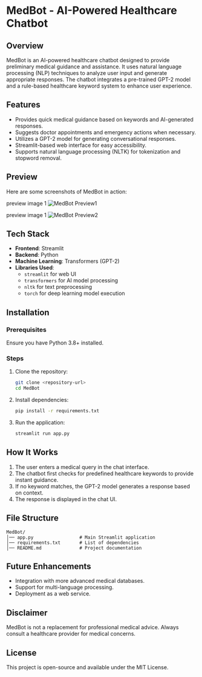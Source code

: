 # MedBot - AI-Powered Healthcare Chatbot

## Overview
MedBot is an AI-powered healthcare chatbot designed to provide preliminary medical guidance and assistance. It uses natural language processing (NLP) techniques to analyze user input and generate appropriate responses. The chatbot integrates a pre-trained GPT-2 model and a rule-based healthcare keyword system to enhance user experience.

## Features
- Provides quick medical guidance based on keywords and AI-generated responses.
- Suggests doctor appointments and emergency actions when necessary.
- Utilizes a GPT-2 model for generating conversational responses.
- Streamlit-based web interface for easy accessibility.
- Supports natural language processing (NLTK) for tokenization and stopword removal.

## Preview
Here are some screenshots of MedBot in action:

preview image 1
![MedBot Preview1](https://github.com/Arun-Tomar13/Medbot_Intern/blob/main/img%201.png?raw=true)

preview image 1
![MedBot Preview2](https://github.com/Arun-Tomar13/Medbot_Intern/blob/main/img%202.png?raw=true)

## Tech Stack
- **Frontend**: Streamlit
- **Backend**: Python
- **Machine Learning**: Transformers (GPT-2)
- **Libraries Used**:
  - `streamlit` for web UI
  - `transformers` for AI model processing
  - `nltk` for text preprocessing
  - `torch` for deep learning model execution

## Installation
### Prerequisites
Ensure you have Python 3.8+ installed.

### Steps
1. Clone the repository:
   ```sh
   git clone <repository-url>
   cd MedBot
   ```
2. Install dependencies:
   ```sh
   pip install -r requirements.txt
   ```
3. Run the application:
   ```sh
   streamlit run app.py
   ```

## How It Works
1. The user enters a medical query in the chat interface.
2. The chatbot first checks for predefined healthcare keywords to provide instant guidance.
3. If no keyword matches, the GPT-2 model generates a response based on context.
4. The response is displayed in the chat UI.

## File Structure
```
MedBot/
│── app.py                 # Main Streamlit application
│── requirements.txt       # List of dependencies
│── README.md              # Project documentation
```

## Future Enhancements
- Integration with more advanced medical databases.
- Support for multi-language processing.
- Deployment as a web service.

## Disclaimer
MedBot is not a replacement for professional medical advice. Always consult a healthcare provider for medical concerns.

## License
This project is open-source and available under the MIT License.

